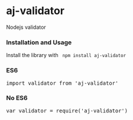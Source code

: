 # aj-validator
Nodejs validator

### Installation and Usage

Install the library with `  npm install aj-validator  `

### ES6
<pre>import validator from 'aj-validator'</pre>

### No ES6
<pre>var validator = require('aj-validator')</pre>
